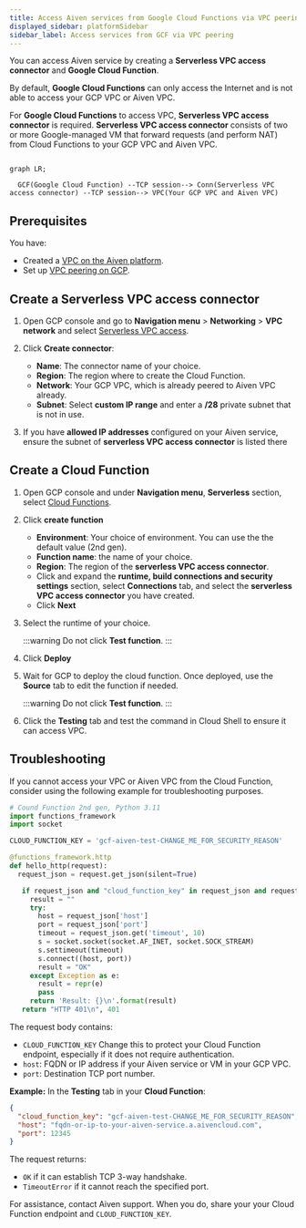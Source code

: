 ```yaml
---
title: Access Aiven services from Google Cloud Functions via VPC peering
displayed_sidebar: platformSidebar
sidebar_label: Access services from GCF via VPC peering
---
```


You can access Aiven service by creating a **Serverless VPC access connector** and **Google Cloud Function**.

By default, **Google Cloud Functions** can only access the Internet and is not
able to access your GCP VPC or Aiven VPC.

For **Google Cloud Functions** to access VPC, **Serverless VPC access
connector** is required. **Serverless VPC access connector** consists of two or
more Google-managed VM that forward requests (and perform NAT) from Cloud
Functions to your GCP VPC and Aiven VPC.

```mermaid

graph LR;

  GCF(Google Cloud Function) --TCP session--> Conn(Serverless VPC access connector) --TCP session--> VPC(Your GCP VPC and Aiven VPC)
```

## Prerequisites

You have:

- Created a [VPC on the Aiven platform](/docs/platform/howto/manage-project-vpc).
- Set up [VPC peering on GCP](/docs/platform/howto/manage-project-vpc).

## Create a Serverless VPC access connector

1.  Open GCP console and go to **Navigation menu** > **Networking** > **VPC network** and select
    [Serverless VPC access](https://console.cloud.google.com/networking/connectors/list).

1.  Click **Create connector**:

    -   **Name**: The connector name of your choice.
    -   **Region**: The region where to create the Cloud Function.
    -   **Network**: Your GCP VPC, which is already peered to Aiven VPC already.
    -   **Subnet**: Select **custom IP range** and enter a **/28** private
        subnet that is not in use.

1.  If you have **allowed IP addresses** configured on your Aiven
    service, ensure the subnet of **serverless VPC access
    connector** is listed there

## Create a Cloud Function

1.  Open GCP console and under **Navigation menu**, **Serverless**
    section, select
    [Cloud Functions](https://console.cloud.google.com/functions/list).

1.  Click **create function**

    -   **Environment**: Your choice of environment. You can use the the default value (2nd
        gen).
    -   **Function name**: the name of your choice.
    -   **Region**: The region of the **serverless VPC access connector**.
    -   Click and expand the **runtime, build connections and security
        settings** section, select **Connections** tab, and select the
        **serverless VPC access connector** you have created.
    -   Click **Next**

1.  Select the runtime of your choice.

    :::warning
    Do not click **Test function**.
    :::

1. Click **Deploy**

1.  Wait for GCP to deploy the cloud function. Once deployed, use the
    **Source** tab to edit the function if needed.

    :::warning
    Do not click **Test function**.
    :::

1.  Click the **Testing** tab and test the command in Cloud Shell to ensure it can
    access VPC.

## Troubleshooting

If you cannot access your VPC or Aiven VPC from the Cloud Function,
consider using the following example for troubleshooting
purposes.

```python
# Cound Function 2nd gen, Python 3.11
import functions_framework
import socket

CLOUD_FUNCTION_KEY = 'gcf-aiven-test-CHANGE_ME_FOR_SECURITY_REASON'

@functions_framework.http
def hello_http(request):
  request_json = request.get_json(silent=True)

   if request_json and "cloud_function_key" in request_json and request_json["cloud_function_key"] == CLOUD_FUNCTION_KEY:
     result = ""
     try:
       host = request_json['host']
       port = request_json['port']
       timeout = request_json.get('timeout', 10)
       s = socket.socket(socket.AF_INET, socket.SOCK_STREAM)
       s.settimeout(timeout)
       s.connect((host, port))
       result = "OK"
     except Exception as e:
       result = repr(e)
       pass
     return 'Result: {}\n'.format(result)
   return "HTTP 401\n", 401
```

<!-- vale off -->
The request body contains:

- `CLOUD_FUNCTION_KEY` Change this to protect your Cloud Function endpoint,
  especially if it does not require authentication.
- `host`: FQDN or IP address if your Aiven service or VM in your GCP VPC.
- `port`: Destination TCP port number.
<!-- vale on -->

**Example:** In the **Testing** tab in your **Cloud Function**:

```json
{
  "cloud_function_key": "gcf-aiven-test-CHANGE_ME_FOR_SECURITY_REASON",
  "host": "fqdn-or-ip-to-your-aiven-service.a.aivencloud.com",
  "port": 12345
}
```

The request returns:

- `OK` if it can establish TCP 3-way handshake.
- `TimeoutError` if it cannot reach the specified port.

For assistance, contact Aiven support. When you do, share your your Cloud
Function endpoint and `CLOUD_FUNCTION_KEY`.
